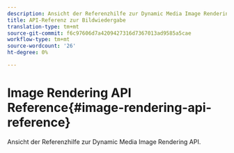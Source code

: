 ```yaml
---
description: Ansicht der Referenzhilfe zur Dynamic Media Image Rendering API.
title: API-Referenz zur Bildwiedergabe
translation-type: tm+mt
source-git-commit: f6c97606d7a4209427316d7367013ad9585a5cae
workflow-type: tm+mt
source-wordcount: '26'
ht-degree: 0%

---
```



# Image Rendering API Reference{#image-rendering-api-reference}

Ansicht der Referenzhilfe zur Dynamic Media Image Rendering API.

